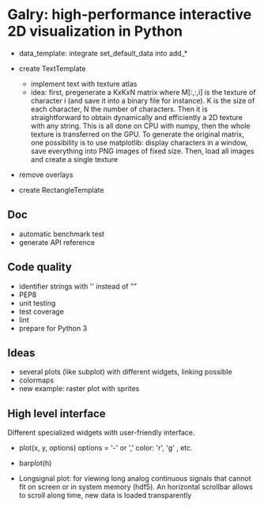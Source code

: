 Galry: high-performance interactive 2D visualization in Python
==============================================================

  * data_template: integrate set_default_data into add_*

  * create TextTemplate
      * implement text with texture atlas
      * idea: first, pregenerate a KxKxN matrix where M[:,:,i] is the texture
        of character i (and save it into a binary file for instance).
        K is the size of each character, N the number of characters. Then
        it is straightforward to obtain dynamically and efficiently a
        2D texture with any string. This is all done on CPU with numpy, then
        the whole texture is transferred on the GPU.
        To generate the original matrix, one possibility is to use matplotlib:
        display characters in a window, save everything into PNG images of
        fixed size. Then, load all images and create a single texture
  * remove overlays
  * create RectangleTemplate



  
Doc
---
  * automatic benchmark test
  * generate API reference

Code quality
------------
  * identifier strings with '' instead of ""
  * PEP8
  * unit testing
  * test coverage
  * lint
  * prepare for Python 3

Ideas
-----
  * several plots (like subplot) with different widgets, linking possible
  * colormaps
  * new example: raster plot with sprites
  
High level interface
--------------------

Different specialized widgets with user-friendly interface.

  * plot(x, y, options)
    options = '-' or ','
    color: 'r', 'g' , etc.
    
  * barplot(h)

  * Longsignal plot: for viewing long analog continuous signals that 
    cannot fit on screen or in system memory (hdf5). An horizontal scrollbar
    allows to scroll along time, new data is loaded transparently
